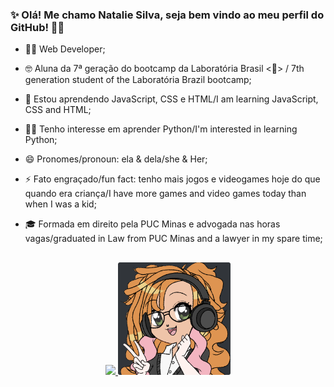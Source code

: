 ### ✨ Olá! Me chamo Natalie Silva, seja bem vindo ao meu perfil do GitHub! 👋🎉

- 👩‍💻 Web Developer;
- 🤓 Aluna da 7ª geração do bootcamp da Laboratória Brasil <💛> / 7th generation student of the Laboratória Brazil bootcamp;
- 🌱 Estou aprendendo JavaScript, CSS e HTML/I am learning JavaScript, CSS and HTML;
- 🐱‍🏍 Tenho interesse em aprender Python/I'm interested in learning Python;
- 😄 Pronomes/pronoun: ela & dela/she & Her;
- ⚡ Fato engraçado/fun fact: tenho mais jogos e videogames hoje do que quando era criança/I have more games and video games today than when I was a kid;
- 🎓 Formada em direito pela PUC Minas e advogada nas horas vagas/graduated in Law from PUC Minas and a lawyer in my spare time;

    ##

<div align = center>
    <a href="https://github.com/natalieiss">
    <img height="180em" src="https://github-readme-stats.vercel.app/api?username=natalieiss&show_icons=true&theme=panda&include_all_commits=true&count_private=true"/>
    <img alt="nati-avatar" height="180em" src="newavatar.png">    
</div>
   


